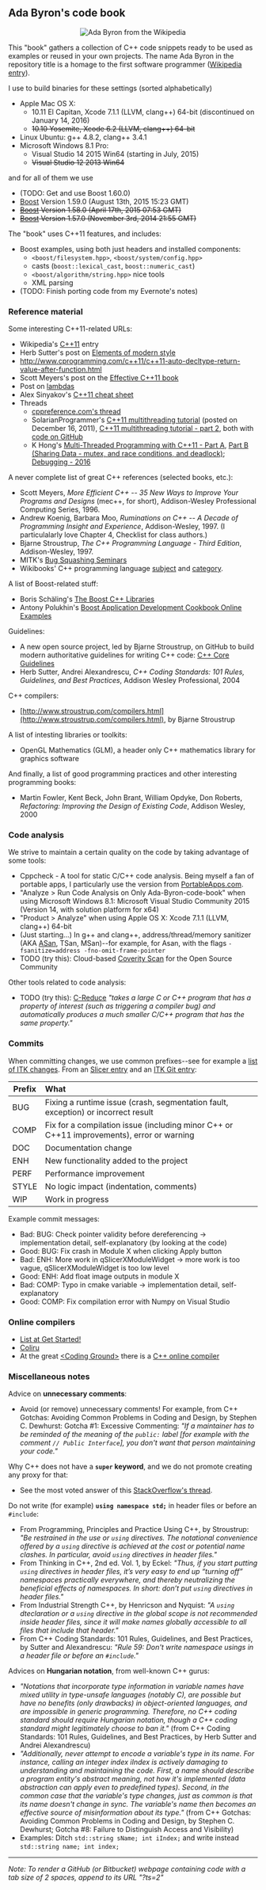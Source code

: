 ## Ada Byron's code book

<p align="center">
  <img src="https://dl.dropboxusercontent.com/u/1068081/Shared-images/Ada Byron--from teaser of Happy Ada Lovelace Day 2015 by Natasha Sayce-Zelem-200V.jpg?raw=true" alt="Ada Byron from the Wikipedia"/>
</p>

This "book" gathers a collection of C++ code snippets ready to be used as examples or reused in your own projects. The name Ada Byron in the repository title is a homage to the first software programmer ([Wikipedia entry](http://en.wikipedia.org/wiki/Ada_Lovelace)).

I use to build binaries for these settings (sorted alphabetically)
- Apple Mac OS X: 
  - 10.11 El Capitan, Xcode 7.1.1 (LLVM, clang++) 64-bit (discontinued on January 14, 2016)
  - ~~10.10 Yosemite, Xcode 6.2 (LLVM, clang++) 64-bit~~
- Linux Ubuntu: g++ 4.8.2, clang++ 3.4.1
- Microsoft Windows 8.1 Pro:
  - Visual Studio 14 2015 Win64 (starting in July, 2015)
  - ~~Visual Studio 12 2013 Win64~~

and for all of them we use
- (TODO: Get and use Boost 1.60.0)
- [Boost](http://www.boost.org/) Version 1.59.0 (August 13th, 2015 15:23 GMT)
- ~~[Boost](http://www.boost.org/) Version 1.58.0 (April 17th, 2015 07:53 GMT)~~
- ~~[Boost](http://www.boost.org/) Version 1.57.0 (November 3rd, 2014 21:55 GMT)~~

The "book" uses C++11 features, and includes:
- Boost examples, using both just headers and installed components:
  - `<boost/filesystem.hpp>`, `<boost/system/config.hpp>`
  - casts (`boost::lexical_cast`, `boost::numeric_cast`)
  - `<boost/algorithm/string.hpp>` nice tools
  - XML parsing
- (TODO: Finish porting code from my Evernote's notes)

### Reference material

Some interesting C++11-related URLs:
- Wikipedia's [C++11](http://en.wikipedia.org/wiki/C%2B%2B11) entry
- Herb Sutter's post on [Elements of modern style](http://herbsutter.com/elements-of-modern-c-style/)
- http://www.cprogramming.com/c++11/c++11-auto-decltype-return-value-after-function.html
- Scott Meyers's post on the [Effective C++11 book](http://scottmeyers.blogspot.co.at/2013/01/effective-c11-content-and-status.html)
- Post on [lambdas](http://blog.feabhas.com/2014/03/demystifying-c-lambdas/)
- Alex Sinyakov's [C++11 cheat sheet](https://isocpp.org/blog/2012/12/c11-a-cheat-sheet-alex-sinyakov)
- Threads
  - [cppreference.com's thread](http://en.cppreference.com/w/cpp/thread)
  - SolarianProgrammer's [C++11 multithreading tutorial](https://solarianprogrammer.com/2011/12/16/cpp-11-thread-tutorial/) (posted on December 16, 2011), [C++11 multithreading tutorial - part 2](https://solarianprogrammer.com/2012/02/27/cpp-11-thread-tutorial-part-2/), both with [code on GitHub](https://github.com/sol-prog/threads)
  - K Hong's [Multi-Threaded Programming with C++11 - Part A](http://www.bogotobogo.com/cplusplus/multithreaded4_cplusplus11.php), [Part B
(Sharing Data - mutex, and race conditions, and deadlock)](http://www.bogotobogo.com/cplusplus/multithreaded4_cplusplus11B.php); [Debugging - 2016](http://www.bogotobogo.com/cplusplus/multithreadedDebugging.php)

A never complete list of great C++ references (selected books, etc.):
- Scott Meyers, _More Efficient C++ -- 35 New Ways to Improve Your Programs and Designs_ (mec++, for short), Addison-Wesley Professional Computing Series, 1996.
- Andrew Koenig, Barbara Moo, _Ruminations on C++ -- A Decade of Programming Insight and Experience_, Addison-Wesley, 1997. (I particulalarly love Chapter 4, Checklist for class authors.)
- Bjarne Stroustrup, _The C++ Programming Language - Third Edition_, Addison-Wesley, 1997.
- MITK's [Bug Squashing Seminars](http://www.mitk.org/wiki/Bug_Squashing_Seminars)
- Wikibooks' C++ programming language [subject](https://en.wikibooks.org/wiki/Subject:C%2B%2B_programming_language) and [category](https://en.wikibooks.org/wiki/Category:C%2B%2B_programming_language).

A list of Boost-related stuff:
- Boris Schäling's [The Boost C++ Libraries](http://theboostcpplibraries.com/)
- Antony Polukhin's [Boost Application Development Cookbook Online Examples](http://apolukhin.github.io/Boost-Cookbook-4880OS/)

Guidelines:
- A new open source project, led by Bjarne Stroustrup, on GitHub to build modern authoritative guidelines for writing C++ code: [C++ Core Guidelines](https://github.com/isocpp/CppCoreGuidelines)
- Herb Sutter, Andrei Alexandrescu, _C++ Coding Standards: 101 Rules, Guidelines, and Best Practices_, Addison Wesley Professional, 2004

C++ compilers:
- [http://www.stroustrup.com/compilers.html](http://www.stroustrup.com/compilers.html), by Bjarne Stroustrup

A list of intesting libraries or toolkits:
- OpenGL Mathematics (GLM), a header only C++ mathematics library for graphics software

And finally, a list of good programming practices and other interesting programming books:
- Martin Fowler, Kent Beck, John Brant, William Opdyke, Don Roberts, _Refactoring: Improving the Design of Existing Code_, Addison Wesley, 2000

### Code analysis

We strive to maintain a certain quality on the code by taking advantage of some tools:
- Cppcheck - A tool for static C/C++ code analysis. Being myself a fan of portable apps, I particularly use the version from [PortableApps.com](http://portableapps.com/apps/development/cppcheck-portable).
- "Analyze > Run Code Analysis on Only Ada-Byron-code-book" when using Microsoft Windows 8.1: Microsoft Visual Studio Community 2015 (Version 14, with solution platform for x64)
- "Product > Analyze" when using Apple OS X: Xcode 7.1.1 (LLVM, clang++) 64-bit
- (Just starting...) In g++ and clang++, address/thread/memory sanitizer (AKA [ASan](https://code.google.com/p/address-sanitizer/), TSan, MSan)--for example, for Asan, with the flags `-fsanitize=address -fno-omit-frame-pointer`
- TODO (try this): Cloud-based [Coverity Scan](http://www.coverity.com/products/coverity-scan/) for the Open Source Community

Other tools related to code analysis:
- TODO (try this): [C-Reduce](http://embed.cs.utah.edu/creduce/) _"takes a large C or C++ program that has a property of interest (such as triggering a compiler bug) and automatically produces a much smaller C/C++ program that has the same property."_

### Commits

When committing changes, we use common prefixes--see for example a [list of ITK changes](http://kitware.com/blog/home/post/881). From an [Slicer entry](https://www.slicer.org/slicerWiki/index.php/Documentation/4.1/Developers/Style_Guide#Commit_message_prefix) and an [ITK Git entry](http://www.itk.org/Wiki/ITK/Git/Develop):

| Prefix | What          |
| ------ |:--------------|
| BUG    | Fixing a runtime issue (crash, segmentation fault, exception) or incorrect result |
| COMP   | Fix for a compilation issue (including minor C++ or C++11 improvements), error or warning  |
| DOC    | Documentation change |
| ENH    | New functionality added to the project |
| PERF   | Performance improvement |
| STYLE  | No logic impact (indentation, comments) |  
| WIP    | Work in progress |  

Example commit messages:
- Bad: BUG: Check pointer validity before dereferencing -> implementation detail, self-explanatory (by looking at the code)
- Good: BUG: Fix crash in Module X when clicking Apply button
- Bad: ENH: More work in qSlicerXModuleWidget -> more work is too vague, qSlicerXModuleWidget is too low level
- Good: ENH: Add float image outputs in module X
- Bad: COMP: Typo in cmake variable -> implementation detail, self-explanatory
- Good: COMP: Fix compilation error with Numpy on Visual Studio 

### Online compilers

- [List at Get Started!](https://isocpp.org/get-started)
- [Coliru](http://coliru.stacked-crooked.com/)
- At the great [&lt;Coding Ground&gt;](http://codingground.tutorialspoint.com/) there is a [C++ online compiler](http://www.tutorialspoint.com/compile_cpp_online.php)

### Miscellaneous notes

Advice on **unnecessary comments**:
- Avoid (or remove) unnecessary comments! For example, from C++ Gotchas: Avoiding Common Problems in Coding and Design, by Stephen C. Dewhurst: Gotcha #1: Excessive Commenting: _"If a maintainer has to be reminded of the meaning of the `public:` label [for example with the comment `// Public Interface`], you don't want that person maintaining your code."_

Why C++ does not have a **`super` keyword**, and we do not promote creating any proxy for that:
- See the most voted answer of this [StackOverflow's thread](http://stackoverflow.com/questions/180601/using-super-in-c).

Do not write (for example) **`using namespace std;`** in header files or before an `#include`:
- From Programming, Principles and Practice Using C++, by Stroustrup: _"Be restrained in the use or `using` directives. The notational convenience offered by a `using` directive is achieved at the cost or potential name clashes. In particular, avoid `using` directives in header files."_
- From Thinking in C++, 2nd ed. Vol. 1, by Eckel: _"Thus, if you start putting `using` directives in header files, it’s very easy to end up “turning off” namespaces practically everywhere, and thereby neutralizing the beneficial effects of namespaces. In short: don’t put `using` directives in header files."_
- From Industrial Strength C++, by Henricson and Nyquist: _"A `using` dteclaration or a `using` directive in the global scope is not recommended inside header files, since it will make names globally accessible to all files that include that header."_
- From C++ Coding Standards: 101 Rules, Guidelines, and Best Practices, by Sutter and Alexandrescu: _"Rule 59: Don't write namespace usings in a header file or before an `#include`."_

Advices on **Hungarian notation**, from well-known C++ gurus:
- _"Notations that incorporate type information in variable names have mixed utility in type-unsafe languages (notably C), are possible but have no benefits (only drawbacks) in object-oriented languages, and are impossible in generic programming. Therefore, no C++ coding standard should require Hungarian notation, though a C++ coding standard might legitimately choose to ban it."_ (from C++ Coding Standards: 101 Rules, Guidelines, and Best Practices, by Herb Sutter and Andrei Alexandrescu)
- _"Additionally, never attempt to encode a variable's type in its name. For instance, calling an integer index iIndex is actively damaging to understanding and maintaining the code. First, a name should describe a program entity's abstract meaning, not how it's implemented (data abstraction can apply even to predefined types). Second, in the common case that the variable's type changes, just as common is that its name doesn't change in sync. The variable's name then becomes an effective source of misinformation about its type."_ (from C++ Gotchas: Avoiding Common Problems in Coding and Design, by Stephen C. Dewhurst; Gotcha #8: Failure to Distinguish Access and Visibility) 
- Examples: Ditch `std::string sName; int iIndex;` and write instead `std::string name; int index;`


- - -

*Note: To render a GitHub (or Bitbucket) webpage containing code with a tab size of 2 spaces, append to its URL "?ts=2"*
